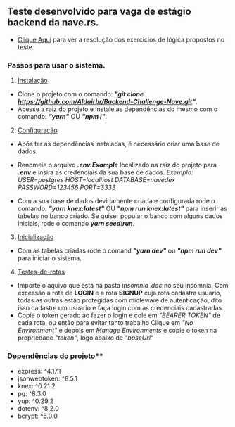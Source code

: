  ##  Teste desenvolvido para vaga de estágio backend da nave.rs.

* [Clique Aqui](https://codesandbox.io/s/hjvbu) para ver a resolução dos exercicios de lógica propostos no teste.

### Passos para usar o sistema.

1. [Instalação](#instalacao)
  - Clone o projeto com o comando: **_"git clone https://github.com/Aldairbr/Backend-Challenge-Nave.git"_**.
  - Acesse a raiz do projeto e instale as dependências do mesmo com o comando: **_"yarn"_** OU **_"npm i"_**.

2. [Configuração](#Configuração)
  - Após ter as dependências instaladas, é necessário criar uma base de dados.
  - Renomeie o arquivo **_.env.Example_** localizado na raiz do projeto para **_.env_** e insira as credenciais da sua base de dados.
     _Exemplo:_
      _USER=postgres_
      _HOST=localhost_
      _DATABASE=navedex_
      _PASSWORD=123456_
      _PORT=3333_

  - Com a sua base de dados devidamente criada e configurada rode o comando:
                      **_"yarn knex:latest"_**
                               OU
                      **_"npm run knex:latest"_**
   para inserir as tabelas no banco criado.
   Se quiser popular o banco com alguns dados iniciais, rode o comando **_yarn seed:run_**.

3. [Inicialização](#Inicialização)
  - Com as tabelas criadas rode o comand **_"yarn dev"_** ou **_"npm run dev"_** para iniciar o sistema.

4. [Testes-de-rotas](#Testes-de-rotas)
  - Importe o aquivo que está na pasta _insomnia_doc_ no seu insomnia.
    Com excessão a rota de **LOGIN** e a rota **SIGNUP** cuja rota cadastra usuario, todas as outras estão protegidas
    com midleware de autenticação, dito isso cadastre um usuario e faça login com as credenciais cadastradas.
  - Copie o token gerado ao fazer o login e cole em _"BEARER TOKEN"_ de cada rota, ou então para evitar tanto trabalho
    Clique em _"No Environment"_ e depois em _Manage Environments_ e copie o token na propriedade _"token"_, logo abaixo de
    _"baseUrl"_

### Dependências do projeto**

   * express: ^4.17.1
   * jsonwebtoken: ^8.5.1
   * knex: ^0.21.2
   * pg: ^8.3.0
   * yup: ^0.29.2
   * dotenv: ^8.2.0
   * bcrypt: ^5.0.0
